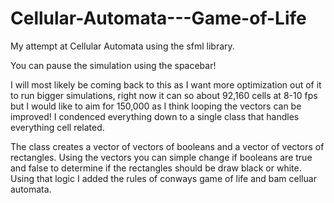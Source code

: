 # Cellular-Automata---Game-of-Life

My attempt at Cellular Automata using the sfml library.

You can pause the simulation using the spacebar!

I will most likely be coming back to this as I want more optimization out of it to run
bigger simulations, right now it can so about 92,160 cells at 8-10 fps but I would like to aim for
150,000 as I think looping the vectors can be improved!
I condenced everything down to a single class that handles everything cell related.


The class creates a vector of vectors of booleans and a vector of vectors of rectangles.
Using the vectors you can simple change if booleans are true and false to determine if
the rectangles should be draw black or white.
Using that logic I added the rules of conways game of life and bam celluar automata.
